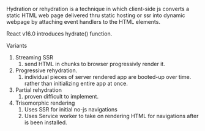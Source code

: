 Hydration or rehydration is a technique in which client-side js converts a static HTML web page delivered thru static hosting or ssr into dynamic webpage by attaching event handlers to the HTML elements.

React v16.0 introduces hydrate() function.

Variants

1. Streaming SSR
   1. send HTML in chunks to browser progressivly render it.
2. Progressive rehydration.
   1. individual pieces of server rendered app are booted-up over time. rather than initializing entire app at once.
3. Partial rehydration
   1. proven difficult to implement.
4. Trisomorphic rendering
   1. Uses SSR for initial no-js navigations
   2. Uses Service worker to take on rendering HTML for navigations after is been installed.
